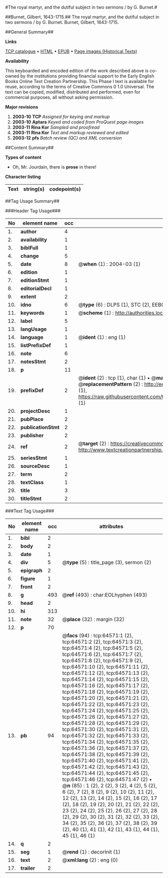 #The royal martyr, and the dutiful subject in two sermons / by G. Burnet.#

##Burnet, Gilbert, 1643-1715.##
The royal martyr, and the dutiful subject in two sermons / by G. Burnet.
Burnet, Gilbert, 1643-1715.

##General Summary##

**Links**

[TCP catalogue](http://www.ota.ox.ac.uk/tcp/)  • 
[HTML](http://tei.it.ox.ac.uk/tcp/Texts-HTML/free/A30/A30414.html)  • 
[EPUB](http://tei.it.ox.ac.uk/tcp/Texts-EPUB/free/A30/A30414.epub) • 
[Page images (Historical Texts)](https://data.historicaltexts.jisc.ac.uk/view?pubId=eebo-12622757e&pageId=eebo-12622757e-64571-1)

**Availability**

This keyboarded and encoded edition of the
	       work described above is co-owned by the institutions
	       providing financial support to the Early English Books
	       Online Text Creation Partnership. This Phase I text is
	       available for reuse, according to the terms of Creative
	       Commons 0 1.0 Universal. The text can be copied,
	       modified, distributed and performed, even for
	       commercial purposes, all without asking permission.

**Major revisions**

1. __2003-10__ __TCP__ *Assigned for keying and markup*
1. __2003-10__ __Aptara__ *Keyed and coded from ProQuest page images*
1. __2003-11__ __Rina Kor__ *Sampled and proofread*
1. __2003-11__ __Rina Kor__ *Text and markup reviewed and edited*
1. __2003-12__ __pfs__ *Batch review (QC) and XML conversion*

##Content Summary##

**Types of content**

  * Oh, Mr. Jourdain, there is **prose** in there!

**Character listing**


|Text|string(s)|codepoint(s)|
|---|---|---|

##Tag Usage Summary##

###Header Tag Usage###

|No|element name|occ|attributes|
|---|---|---|---|
|1.|__author__|4||
|2.|__availability__|1||
|3.|__biblFull__|1||
|4.|__change__|5||
|5.|__date__|8| @__when__ (1) : 2004-03 (1)|
|6.|__edition__|1||
|7.|__editionStmt__|1||
|8.|__editorialDecl__|1||
|9.|__extent__|2||
|10.|__idno__|6| @__type__ (6) : DLPS (1), STC (2), EEBO-CITATION (1), OCLC (1), VID (1)|
|11.|__keywords__|1| @__scheme__ (1) : http://authorities.loc.gov/ (1)|
|12.|__label__|5||
|13.|__langUsage__|1||
|14.|__language__|1| @__ident__ (1) : eng (1)|
|15.|__listPrefixDef__|1||
|16.|__note__|6||
|17.|__notesStmt__|2||
|18.|__p__|11||
|19.|__prefixDef__|2| @__ident__ (2) : tcp (1), char (1)  •  @__matchPattern__ (2) : ([0-9\-]+):([0-9IVX]+) (1), (.+) (1)  •  @__replacementPattern__ (2) : http://eebo.chadwyck.com/downloadtiff?vid=$1&page=$2 (1), https://raw.githubusercontent.com/textcreationpartnership/Texts/master/tcpchars.xml#$1 (1)|
|20.|__projectDesc__|1||
|21.|__pubPlace__|2||
|22.|__publicationStmt__|2||
|23.|__publisher__|2||
|24.|__ref__|2| @__target__ (2) : https://creativecommons.org/publicdomain/zero/1.0/ (1), http://www.textcreationpartnership.org/docs/. (1)|
|25.|__seriesStmt__|1||
|26.|__sourceDesc__|1||
|27.|__term__|2||
|28.|__textClass__|1||
|29.|__title__|3||
|30.|__titleStmt__|2||


###Text Tag Usage###

|No|element name|occ|attributes|
|---|---|---|---|
|1.|__bibl__|2||
|2.|__body__|2||
|3.|__date__|1||
|4.|__div__|5| @__type__ (5) : title_page (3), sermon (2)|
|5.|__epigraph__|2||
|6.|__figure__|1||
|7.|__front__|2||
|8.|__g__|493| @__ref__ (493) : char:EOLhyphen (493)|
|9.|__head__|2||
|10.|__hi__|313||
|11.|__note__|32| @__place__ (32) : margin (32)|
|12.|__p__|70||
|13.|__pb__|94| @__facs__ (94) : tcp:64571:1 (2), tcp:64571:2 (2), tcp:64571:3 (2), tcp:64571:4 (2), tcp:64571:5 (2), tcp:64571:6 (2), tcp:64571:7 (2), tcp:64571:8 (2), tcp:64571:9 (2), tcp:64571:10 (2), tcp:64571:11 (2), tcp:64571:12 (2), tcp:64571:13 (2), tcp:64571:14 (2), tcp:64571:15 (2), tcp:64571:16 (2), tcp:64571:17 (2), tcp:64571:18 (2), tcp:64571:19 (2), tcp:64571:20 (2), tcp:64571:21 (2), tcp:64571:22 (2), tcp:64571:23 (2), tcp:64571:24 (2), tcp:64571:25 (2), tcp:64571:26 (2), tcp:64571:27 (2), tcp:64571:28 (2), tcp:64571:29 (2), tcp:64571:30 (2), tcp:64571:31 (2), tcp:64571:32 (2), tcp:64571:33 (2), tcp:64571:34 (2), tcp:64571:35 (2), tcp:64571:36 (2), tcp:64571:37 (2), tcp:64571:38 (2), tcp:64571:39 (2), tcp:64571:40 (2), tcp:64571:41 (2), tcp:64571:42 (2), tcp:64571:43 (2), tcp:64571:44 (2), tcp:64571:45 (2), tcp:64571:46 (2), tcp:64571:47 (2)  •  @__n__ (85) : 1 (2), 2 (2), 3 (2), 4 (2), 5 (2), 6 (2), 7 (2), 8 (2), 9 (2), 10 (2), 11 (2), 12 (2), 13 (2), 14 (2), 15 (2), 16 (2), 17 (2), 18 (2), 19 (2), 20 (2), 21 (2), 22 (2), 23 (2), 24 (2), 25 (2), 26 (2), 27 (2), 28 (2), 29 (2), 30 (2), 31 (2), 32 (2), 33 (2), 34 (2), 35 (2), 36 (2), 37 (2), 38 (2), 39 (2), 40 (1), 41 (1), 42 (1), 43 (1), 44 (1), 45 (1), 46 (1)|
|14.|__q__|2||
|15.|__seg__|1| @__rend__ (1) : decorInit (1)|
|16.|__text__|2| @__xml:lang__ (2) : eng (0)|
|17.|__trailer__|2||
